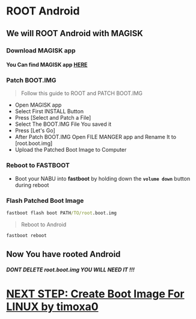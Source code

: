 # ROOT Android

## We will ROOT Android with MAGISK

### Download MAGISK app
#### You Can find MAGISK app [HERE](https://github.com/topjohnwu/Magisk/releases)

### Patch BOOT.IMG
> Follow this guide to ROOT and PATCH BOOT.IMG
- Open MAGISK app
- Select First INSTALL Button
- Press [Select and Patch a File]
- Select The BOOT.IMG File You saved it
- Press [Let's Go]
- After Patch BOOT.IMG Open FILE MANGER app and Rename It to [root.boot.img]
- Upload the Patched Boot Image to Computer

### Reboot to FASTBOOT
- Boot your NABU into **fastboot** by holding down the **`volume down`** button during reboot

### Flash Patched Boot Image
```cmd
fastboot flash boot PATH/TO/root.boot.img
```
> Reboot to Android
```cmd
fastboot reboot
```
## Now You have rooted Android
##### DONT DELETE root.boot.img YOU WILL NEED IT !!!

# [NEXT STEP: Create Boot Image For LINUX by timoxa0](/guide/Create-Boot-Image-For-LINUX.md)
